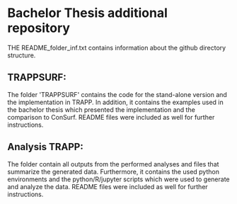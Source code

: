 # Bachelor Thesis additional repository

THE README_folder_inf.txt contains information about the github directory structure.

## TRAPPSURF:

The folder 'TRAPPSURF' contains the code for the stand-alone version and the implementation in TRAPP. In addition, it contains the examples used in the bachelor thesis which presented the implementation and the comparison to ConSurf. README files were included as well for further instructions. 

## Analysis TRAPP:

The folder contain all outputs from the performed analyses and files that summarize the generated data. Furthermore, it contains the used python environments and the python/R/jupyter scripts which were used to generate and analyze the data. README files were included as well for further instructions. 

